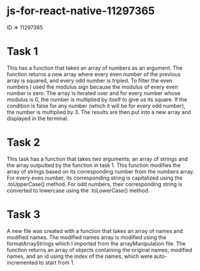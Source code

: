 # js-for-react-native-11297365
ID => 11297365

# Task 1 
This has a function that takes an array of numbers as an argument. 
The function returns a new array where every even number of the previous array is squared,
and every odd number is tripled.
 To filter the even numbers I used the modulus sign because the modulus of every even number is zero. 
 The array is iterated over and for every number whose modulus is 0, the number is multiplied by itself to give us its square. 
 If the condition is false for any number (which it will be for every odd number), the number is multiplied by 3.
 The results are then put into a new array and displayed in the terminal.

 # Task 2 
This task has a function that takes two arguments; an array of strings and the array outputted by the function in task 1.
This function modifies the array of strings based on its corresponding number from the numbers array.
For every even number, its corresponding string is capitalized using the .toUpperCase() method.
For odd numbers, their corresponding string is converted to lowercase using the .toLowerCase() method.

# Task 3
A new file was created with a function that takes an array of names and modified names. 
The modified names array is modified using the formatArrayStrings which I imported from the arrayManipulation file.
The function returns an array of objects containing the original names, modified names, and an id using the index of the names, which were auto-incremented to start from 1.